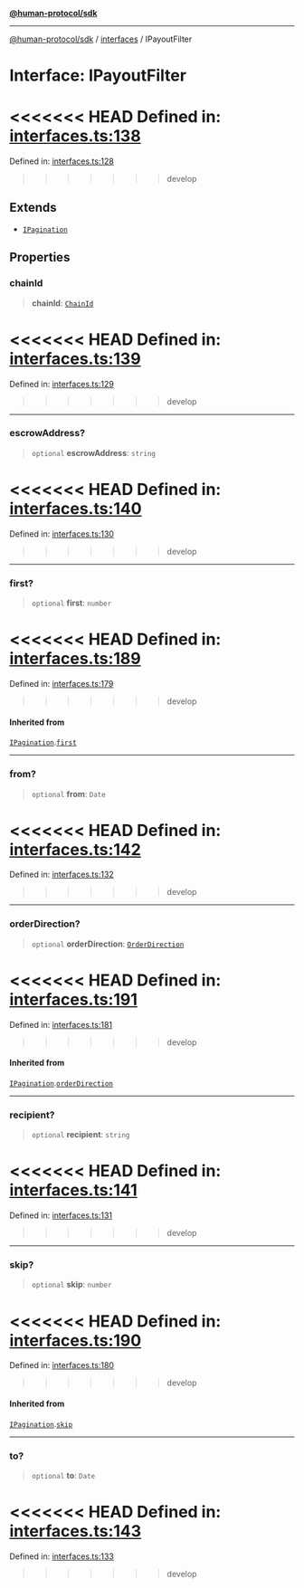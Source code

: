 [**@human-protocol/sdk**](../../README.md)

***

[@human-protocol/sdk](../../modules.md) / [interfaces](../README.md) / IPayoutFilter

# Interface: IPayoutFilter

<<<<<<< HEAD
Defined in: [interfaces.ts:138](https://github.com/humanprotocol/human-protocol/blob/daa33ac30e8a8fd3dd7bbd077ced2e0ab16f7bab/packages/sdk/typescript/human-protocol-sdk/src/interfaces.ts#L138)
=======
Defined in: [interfaces.ts:128](https://github.com/humanprotocol/human-protocol/blob/8c6afbe01e352b593635124b575731df11c509c7/packages/sdk/typescript/human-protocol-sdk/src/interfaces.ts#L128)
>>>>>>> develop

## Extends

- [`IPagination`](IPagination.md)

## Properties

### chainId

> **chainId**: [`ChainId`](../../enums/enumerations/ChainId.md)

<<<<<<< HEAD
Defined in: [interfaces.ts:139](https://github.com/humanprotocol/human-protocol/blob/daa33ac30e8a8fd3dd7bbd077ced2e0ab16f7bab/packages/sdk/typescript/human-protocol-sdk/src/interfaces.ts#L139)
=======
Defined in: [interfaces.ts:129](https://github.com/humanprotocol/human-protocol/blob/8c6afbe01e352b593635124b575731df11c509c7/packages/sdk/typescript/human-protocol-sdk/src/interfaces.ts#L129)
>>>>>>> develop

***

### escrowAddress?

> `optional` **escrowAddress**: `string`

<<<<<<< HEAD
Defined in: [interfaces.ts:140](https://github.com/humanprotocol/human-protocol/blob/daa33ac30e8a8fd3dd7bbd077ced2e0ab16f7bab/packages/sdk/typescript/human-protocol-sdk/src/interfaces.ts#L140)
=======
Defined in: [interfaces.ts:130](https://github.com/humanprotocol/human-protocol/blob/8c6afbe01e352b593635124b575731df11c509c7/packages/sdk/typescript/human-protocol-sdk/src/interfaces.ts#L130)
>>>>>>> develop

***

### first?

> `optional` **first**: `number`

<<<<<<< HEAD
Defined in: [interfaces.ts:189](https://github.com/humanprotocol/human-protocol/blob/daa33ac30e8a8fd3dd7bbd077ced2e0ab16f7bab/packages/sdk/typescript/human-protocol-sdk/src/interfaces.ts#L189)
=======
Defined in: [interfaces.ts:179](https://github.com/humanprotocol/human-protocol/blob/8c6afbe01e352b593635124b575731df11c509c7/packages/sdk/typescript/human-protocol-sdk/src/interfaces.ts#L179)
>>>>>>> develop

#### Inherited from

[`IPagination`](IPagination.md).[`first`](IPagination.md#first)

***

### from?

> `optional` **from**: `Date`

<<<<<<< HEAD
Defined in: [interfaces.ts:142](https://github.com/humanprotocol/human-protocol/blob/daa33ac30e8a8fd3dd7bbd077ced2e0ab16f7bab/packages/sdk/typescript/human-protocol-sdk/src/interfaces.ts#L142)
=======
Defined in: [interfaces.ts:132](https://github.com/humanprotocol/human-protocol/blob/8c6afbe01e352b593635124b575731df11c509c7/packages/sdk/typescript/human-protocol-sdk/src/interfaces.ts#L132)
>>>>>>> develop

***

### orderDirection?

> `optional` **orderDirection**: [`OrderDirection`](../../enums/enumerations/OrderDirection.md)

<<<<<<< HEAD
Defined in: [interfaces.ts:191](https://github.com/humanprotocol/human-protocol/blob/daa33ac30e8a8fd3dd7bbd077ced2e0ab16f7bab/packages/sdk/typescript/human-protocol-sdk/src/interfaces.ts#L191)
=======
Defined in: [interfaces.ts:181](https://github.com/humanprotocol/human-protocol/blob/8c6afbe01e352b593635124b575731df11c509c7/packages/sdk/typescript/human-protocol-sdk/src/interfaces.ts#L181)
>>>>>>> develop

#### Inherited from

[`IPagination`](IPagination.md).[`orderDirection`](IPagination.md#orderdirection)

***

### recipient?

> `optional` **recipient**: `string`

<<<<<<< HEAD
Defined in: [interfaces.ts:141](https://github.com/humanprotocol/human-protocol/blob/daa33ac30e8a8fd3dd7bbd077ced2e0ab16f7bab/packages/sdk/typescript/human-protocol-sdk/src/interfaces.ts#L141)
=======
Defined in: [interfaces.ts:131](https://github.com/humanprotocol/human-protocol/blob/8c6afbe01e352b593635124b575731df11c509c7/packages/sdk/typescript/human-protocol-sdk/src/interfaces.ts#L131)
>>>>>>> develop

***

### skip?

> `optional` **skip**: `number`

<<<<<<< HEAD
Defined in: [interfaces.ts:190](https://github.com/humanprotocol/human-protocol/blob/daa33ac30e8a8fd3dd7bbd077ced2e0ab16f7bab/packages/sdk/typescript/human-protocol-sdk/src/interfaces.ts#L190)
=======
Defined in: [interfaces.ts:180](https://github.com/humanprotocol/human-protocol/blob/8c6afbe01e352b593635124b575731df11c509c7/packages/sdk/typescript/human-protocol-sdk/src/interfaces.ts#L180)
>>>>>>> develop

#### Inherited from

[`IPagination`](IPagination.md).[`skip`](IPagination.md#skip)

***

### to?

> `optional` **to**: `Date`

<<<<<<< HEAD
Defined in: [interfaces.ts:143](https://github.com/humanprotocol/human-protocol/blob/daa33ac30e8a8fd3dd7bbd077ced2e0ab16f7bab/packages/sdk/typescript/human-protocol-sdk/src/interfaces.ts#L143)
=======
Defined in: [interfaces.ts:133](https://github.com/humanprotocol/human-protocol/blob/8c6afbe01e352b593635124b575731df11c509c7/packages/sdk/typescript/human-protocol-sdk/src/interfaces.ts#L133)
>>>>>>> develop
